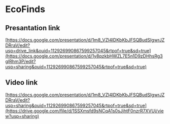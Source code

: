 # EcoFinds
## Presantation link
[https://docs.google.com/presentation/d/1m8_VZl4lDKbKbJFSQBudSIgwrJZDRraV/edit?usp=drive_link&ouid=112926990867599257045&rtpof=true&sd=true](https://docs.google.com/presentation/d/1y8pzkbHWZL7E5n1D9zDHhsRg3glRhm3P/edit?usp=sharing&ouid=112926990867599257045&rtpof=true&sd=true)
## Video link
[https://docs.google.com/presentation/d/1m8_VZl4lDKbKbJFSQBudSIgwrJZDRraV/edit?usp=sharing&ouid=112926990867599257045&rtpof=true&sd=true](https://drive.google.com/file/d/1SSXmsfd9sNCqA1s0sJjhtF0nzrR7XVUj/view?usp=sharing)
